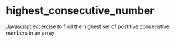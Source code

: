 # highest_consecutive_number
Javascript excercise to find the highest set of postitive consecutive numbers in an array
